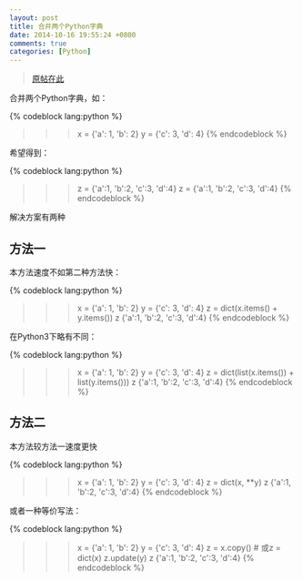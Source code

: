 ```yaml
---
layout: post
title: 合并两个Python字典 
date: 2014-10-16 19:55:24 +0800
comments: true
categories: [Python]
---
```


> [原帖在此](http://stackoverflow.com/questions/38987/how-can-i-merge-two-python-dictionaries-in-a-single-expression)

合并两个Python字典，如：

{% codeblock lang:python %}
>>> x = {'a': 1, 'b': 2}
>>> y = {'c': 3, 'd': 4}
{% endcodeblock %}

希望得到：

{% codeblock lang:python %}
>>> z = {'a':1, 'b':2, 'c':3, 'd':4}
>>> z = {'a':1, 'b':2, 'c':3, 'd':4}
{% endcodeblock %}

解决方案有两种

<!-- more -->

方法一
------

本方法速度不如第二种方法快：

{% codeblock lang:python %}
>>> x = {'a': 1, 'b': 2}
>>> y = {'c': 3, 'd': 4}
>>> z = dict(x.items() + y.items())
>>> z
{'a':1, 'b':2, 'c':3, 'd':4}
{% endcodeblock %}
    
在Python3下略有不同：

{% codeblock lang:python %}
>>> x = {'a': 1, 'b': 2}
>>> y = {'c': 3, 'd': 4}
>>> z = dict(list(x.items()) + list(y.items()))
>>> z
{'a':1, 'b':2, 'c':3, 'd':4}
{% endcodeblock %}
    
方法二
------

本方法较方法一速度更快

{% codeblock lang:python %}
>>> x = {'a': 1, 'b': 2}
>>> y = {'c': 3, 'd': 4}
>>> z = dict(x, **y)
>>> z
{'a':1, 'b':2, 'c':3, 'd':4}
{% endcodeblock %}

或者一种等价写法：

{% codeblock lang:python %}
>>> x = {'a': 1, 'b': 2}
>>> y = {'c': 3, 'd': 4}
>>> z = x.copy() # 或z = dict(x)
>>> z.update(y)
>>> z
{'a':1, 'b':2, 'c':3, 'd':4}
{% endcodeblock %}
